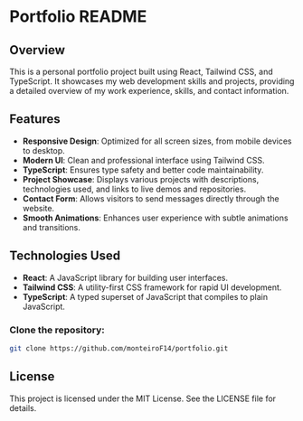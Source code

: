 # Portfolio README

## Overview

This is a personal portfolio project built using React, Tailwind CSS, and TypeScript. It showcases my web development skills and projects, providing a detailed overview of my work experience, skills, and contact information.

## Features

- **Responsive Design**: Optimized for all screen sizes, from mobile devices to desktop.
- **Modern UI**: Clean and professional interface using Tailwind CSS.
- **TypeScript**: Ensures type safety and better code maintainability.
- **Project Showcase**: Displays various projects with descriptions, technologies used, and links to live demos and repositories.
- **Contact Form**: Allows visitors to send messages directly through the website.
- **Smooth Animations**: Enhances user experience with subtle animations and transitions.

## Technologies Used

- **React**: A JavaScript library for building user interfaces.
- **Tailwind CSS**: A utility-first CSS framework for rapid UI development.
- **TypeScript**: A typed superset of JavaScript that compiles to plain JavaScript.

### **Clone the repository:**

```bash
git clone https://github.com/monteiroF14/portfolio.git
```

## License

This project is licensed under the MIT License. See the LICENSE file for details.
